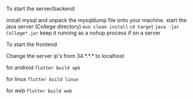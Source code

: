 To start the server/backend

install mysql and unpack the mysqldump file onto your machine.
start the java server (College directory)
`mvn clean install`
`cd target`
`java -jar College*.jar`
keep it running as a nohup process if on a server




To start the frontend 

Change the server ip's from 34.\*.\*.\* to localhost


for android 
```flutter build apk```

for linux 
```flutter build linux```

for web 
```flutter build web```


